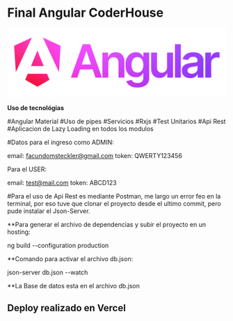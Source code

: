 # Final Angular CoderHouse

<img src="./public/assets/img/angi.jpg" alt="logo de Angular">




**Uso de tecnológias**

#Angular Material
#Uso de pipes
#Servicios
#Rxjs
#Test Unitarios
#Api Rest
#Aplicacion de Lazy Loading en todos los modulos

#Datos para el ingreso como ADMIN:

email: facundomsteckler@gmail.com
token: QWERTY123456

Para el USER:

email: test@mail.com
token: ABCD123

#Para el uso de Api Rest es mediante Postman, me largo un error feo en la terminal, por eso tuve que clonar el proyecto desde el ultimo commit, pero pude instalar el Json-Server.

**Para generar el archivo de dependencias y subir el proyecto en un hosting:

ng build --configuration production

**Comando para activar el archivo db.json:

json-server db.json --watch

**La Base de datos esta en el archivo db.json



## Deploy realizado en Vercel
